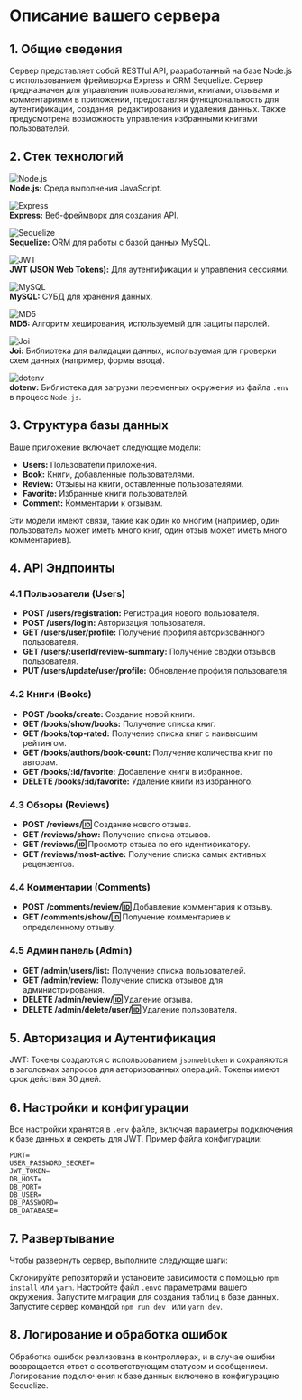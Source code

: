 
# Описание вашего сервера

## 1. Общие сведения
Сервер представляет собой RESTful API, разработанный на базе Node.js с использованием фреймворка Express и ORM Sequelize. Сервер предназначен для управления пользователями, книгами, отзывами и комментариями в приложении, предоставляя функциональность для аутентификации, создания, редактирования и удаления данных. Также предусмотрена возможность управления избранными книгами пользователей.

## 2. Стек технологий

![Node.js](assets/tech-logos/nodejs.png)  
**Node.js:** Среда выполнения JavaScript.

![Express](assets/tech-logos/express.png)  
**Express:** Веб-фреймворк для создания API.

![Sequelize](assets/tech-logos/sequelize.png)  
**Sequelize:** ORM для работы с базой данных MySQL.

![JWT](assets/tech-logos/jwt.png)  
**JWT (JSON Web Tokens):** Для аутентификации и управления сессиями.

![MySQL](assets/tech-logos/mysql.png)  
**MySQL:** СУБД для хранения данных.

![MD5](assets/tech-logos/md5.png)  
**MD5:** Алгоритм хеширования, используемый для защиты паролей.

![Joi](assets/tech-logos/joi.png)  
**Joi:** Библиотека для валидации данных, используемая для проверки схем данных (например, формы ввода).

![dotenv](assets/tech-logos/dotenv.png)  
**dotenv:** Библиотека для загрузки переменных окружения из файла `.env` в процесс `Node.js`.


## 3. Структура базы данных
Ваше приложение включает следующие модели:
- **Users:** Пользователи приложения.
- **Book:** Книги, добавленные пользователями.
- **Review:** Отзывы на книги, оставленные пользователями.
- **Favorite:** Избранные книги пользователей.
- **Comment:** Комментарии к отзывам.

Эти модели имеют связи, такие как один ко многим (например, один пользователь может иметь много книг, один отзыв может иметь много комментариев).

## 4. API Эндпоинты

### 4.1 Пользователи (Users)
- **POST /users/registration:** Регистрация нового пользователя.
- **POST /users/login:** Авторизация пользователя.
- **GET /users/user/profile:** Получение профиля авторизованного пользователя.
- **GET /users/:userId/review-summary:** Получение сводки отзывов пользователя.
- **PUT /users/update/user/profile:** Обновление профиля пользователя.

### 4.2 Книги (Books)
- **POST /books/create:** Создание новой книги.
- **GET /books/show/books:** Получение списка книг.
- **GET /books/top-rated:** Получение списка книг с наивысшим рейтингом.
- **GET /books/authors/book-count:** Получение количества книг по авторам.
- **GET /books/:id/favorite:** Добавление книги в избранное.
- **DELETE /books/:id/favorite:** Удаление книги из избранного.

### 4.3 Обзоры (Reviews)
- **POST /reviews/:id:** Создание нового отзыва.
- **GET /reviews/show:** Получение списка отзывов.
- **GET /reviews/:id:** Просмотр отзыва по его идентификатору.
- **GET /reviews/most-active:** Получение списка самых активных рецензентов.

### 4.4 Комментарии (Comments)
- **POST /comments/review/:id:** Добавление комментария к отзыву.
- **GET /comments/show/:id:** Получение комментариев к определенному отзыву.

### 4.5 Админ панель (Admin)
- **GET /admin/users/list:** Получение списка пользователей.
- **GET /admin/review:** Получение списка отзывов для администрирования.
- **DELETE /admin/review/:id:** Удаление отзыва.
- **DELETE /admin/delete/user/:id:** Удаление пользователя.

## 5. Авторизация и Аутентификация
JWT: Токены создаются с использованием `jsonwebtoken` и сохраняются в заголовках запросов для авторизованных операций. Токены имеют срок действия 30 дней.

## 6. Настройки и конфигурации
Все настройки хранятся в `.env` файле, включая параметры подключения к базе данных и секреты для JWT. Пример файла конфигурации:

```plaintext
PORT=
USER_PASSWORD_SECRET=
JWT_TOKEN=
DB_HOST=
DB_PORT=
DB_USER=
DB_PASSWORD=
DB_DATABASE=
```

## 7. Развертывание
Чтобы развернуть сервер, выполните следующие шаги:

Склонируйте репозиторий и установите зависимости с помощью `npm install` или `yarn`.
Настройте файл `.env`с параметрами вашего окружения.
Запустите миграции для создания таблиц в базе данных.
Запустите сервер командой `npm run dev ` или `yarn dev`.

## 8. Логирование и обработка ошибок
Обработка ошибок реализована в контроллерах, и в случае ошибки возвращается ответ с соответствующим статусом и сообщением. Логирование подключения к базе данных включено в конфигурацию Sequelize.



